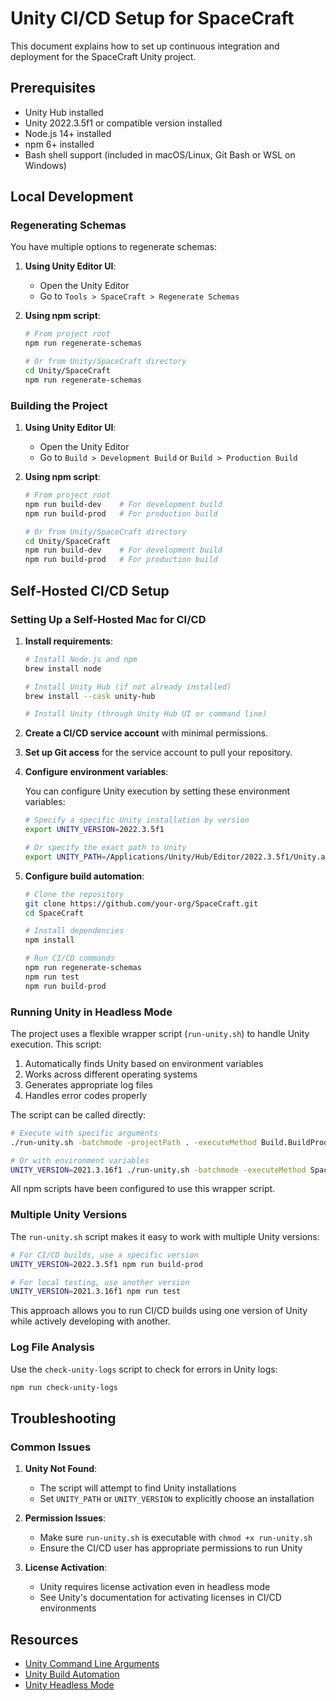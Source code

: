 # Unity CI/CD Setup for SpaceCraft

This document explains how to set up continuous integration and deployment for the SpaceCraft Unity project.

## Prerequisites

- Unity Hub installed
- Unity 2022.3.5f1 or compatible version installed
- Node.js 14+ installed
- npm 6+ installed
- Bash shell support (included in macOS/Linux, Git Bash or WSL on Windows)

## Local Development

### Regenerating Schemas

You have multiple options to regenerate schemas:

1. **Using Unity Editor UI**:
   - Open the Unity Editor
   - Go to `Tools > SpaceCraft > Regenerate Schemas`

2. **Using npm script**:
   ```bash
   # From project root
   npm run regenerate-schemas
   
   # Or from Unity/SpaceCraft directory
   cd Unity/SpaceCraft
   npm run regenerate-schemas
   ```

### Building the Project

1. **Using Unity Editor UI**:
   - Open the Unity Editor
   - Go to `Build > Development Build` or `Build > Production Build`

2. **Using npm script**:
   ```bash
   # From project root
   npm run build-dev    # For development build
   npm run build-prod   # For production build
   
   # Or from Unity/SpaceCraft directory
   cd Unity/SpaceCraft
   npm run build-dev    # For development build
   npm run build-prod   # For production build
   ```

## Self-Hosted CI/CD Setup

### Setting Up a Self-Hosted Mac for CI/CD

1. **Install requirements**:
   ```bash
   # Install Node.js and npm
   brew install node
   
   # Install Unity Hub (if not already installed)
   brew install --cask unity-hub
   
   # Install Unity (through Unity Hub UI or command line)
   ```

2. **Create a CI/CD service account** with minimal permissions.

3. **Set up Git access** for the service account to pull your repository.

4. **Configure environment variables**:
   
   You can configure Unity execution by setting these environment variables:
   
   ```bash
   # Specify a specific Unity installation by version
   export UNITY_VERSION=2022.3.5f1
   
   # Or specify the exact path to Unity
   export UNITY_PATH=/Applications/Unity/Hub/Editor/2022.3.5f1/Unity.app/Contents/MacOS/Unity
   ```

5. **Configure build automation**:
   ```bash
   # Clone the repository
   git clone https://github.com/your-org/SpaceCraft.git
   cd SpaceCraft
   
   # Install dependencies
   npm install
   
   # Run CI/CD commands
   npm run regenerate-schemas
   npm run test
   npm run build-prod
   ```

### Running Unity in Headless Mode

The project uses a flexible wrapper script (`run-unity.sh`) to handle Unity execution. This script:

1. Automatically finds Unity based on environment variables
2. Works across different operating systems
3. Generates appropriate log files
4. Handles error codes properly

The script can be called directly:

```bash
# Execute with specific arguments
./run-unity.sh -batchmode -projectPath . -executeMethod Build.BuildProd -quit

# Or with environment variables
UNITY_VERSION=2021.3.16f1 ./run-unity.sh -batchmode -executeMethod SpaceCraft.Editor.RegenerateSchemas.Regenerate -quit
```

All npm scripts have been configured to use this wrapper script.

### Multiple Unity Versions

The `run-unity.sh` script makes it easy to work with multiple Unity versions:

```bash
# For CI/CD builds, use a specific version
UNITY_VERSION=2022.3.5f1 npm run build-prod

# For local testing, use another version
UNITY_VERSION=2021.3.16f1 npm run test
```

This approach allows you to run CI/CD builds using one version of Unity while actively developing with another.

### Log File Analysis

Use the `check-unity-logs` script to check for errors in Unity logs:

```bash
npm run check-unity-logs
```

## Troubleshooting

### Common Issues

1. **Unity Not Found**:
   - The script will attempt to find Unity installations
   - Set `UNITY_PATH` or `UNITY_VERSION` to explicitly choose an installation

2. **Permission Issues**:
   - Make sure `run-unity.sh` is executable with `chmod +x run-unity.sh`
   - Ensure the CI/CD user has appropriate permissions to run Unity

3. **License Activation**:
   - Unity requires license activation even in headless mode
   - See Unity's documentation for activating licenses in CI/CD environments

## Resources

- [Unity Command Line Arguments](https://docs.unity3d.com/Manual/CommandLineArguments.html)
- [Unity Build Automation](https://docs.unity3d.com/Manual/BuildPlayerPipeline.html)
- [Unity Headless Mode](https://docs.unity3d.com/Manual/PlayerSettingsStandalone.html#BatchMode) 